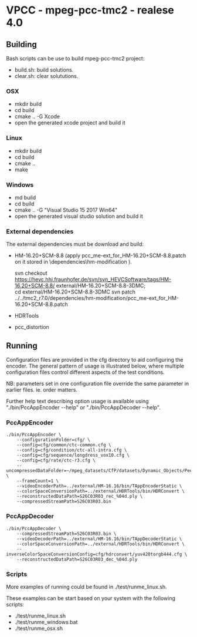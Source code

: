 # VPCC - mpeg-pcc-tmc2 - realese 4.0  

## Building

Bash scripts can be use to build mpeg-pcc-tmc2 project: 
- build.sh: build solutions.  
- clear.sh: clear solututions.
 
### OSX
- mkdir build
- cd build
- cmake .. -G Xcode 
- open the generated xcode project and build it

### Linux
- mkdir build
- cd build
- cmake .. 
- make

### Windows
- md build
- cd build
- cmake .. -G "Visual Studio 15 2017 Win64"
- open the generated visual studio solution and build it

### External dependencies

The external dependencies must be download and build: 
- HM-16.20+SCM-8.8 (apply  pcc_me-ext_for_HM-16.20+SCM-8.8.patch on it stored in \dependencies\hm-modification ).
   
   svn checkout https://hevc.hhi.fraunhofer.de/svn/svn_HEVCSoftware/tags/HM-16.20+SCM-8.8/ external/HM-16.20+SCM-8.8-3DMC;    
   cd external/HM-16.20+SCM-8.8-3DMC
   svn patch ../../tmc2_r7.0/dependencies/hm-modification/pcc_me-ext_for_HM-16.20+SCM-8.8.patch 
   
- HDRTools
- pcc_distortion

## Running

Configuration files are provided in the cfg directory to aid configuring
the encoder.  The general pattern of usage is illustrated below, where
multiple configuration files control different aspects of the test
conditions.

NB: parameters set in one configuration file override the same parameter
in earlier files.  ie. order matters.

Further help text describing option usage is available using "./bin/PccAppEncoder --help" or "./bin/PccAppDecoder --help".

### PccAppEncoder

```
./bin/PccAppEncoder \
	--configurationFolder=cfg/ \
	--config=cfg/common/ctc-common.cfg \
	--config=cfg/condition/ctc-all-intra.cfg \
	--config=cfg/sequence/longdress_vox10.cfg \
	--config=cfg/rate/ctc-r3.cfg \
	--uncompressedDataFolder=~/mpeg_datasets/CfP/datasets/Dynamic_Objects/People/ \
	--frameCount=1 \
	--videoEncoderPath=../external/HM-16.16/bin/TAppEncoderStatic \
	--colorSpaceConversionPath=../external/HDRTools/bin/HDRConvert \
	--reconstructedDataPath=S26C03R03_rec_%04d.ply \
	--compressedStreamPath=S26C03R03.bin 
```

### PccAppDecoder

```
./bin/PccAppDecoder \
	--compressedStreamPath=S26C03R03.bin \
	--videoDecoderPath=../external/HM-16.16/bin/TAppDecoderStatic \
	--colorSpaceConversionPath=../external/HDRTools/bin/HDRConvert \ 
	--inverseColorSpaceConversionConfig=cfg/hdrconvert/yuv420torgb444.cfg \
	--reconstructedDataPath=S26C03R03_dec_%04d.ply 
```

### Scripts

More examples of running could be found in ./test/runme_linux.sh. 

These examples can be start based on your system with the following scripts:
- ./test/runme_linux.sh
- ./test/runme_windows.bat
- ./test/runme_osx.sh



